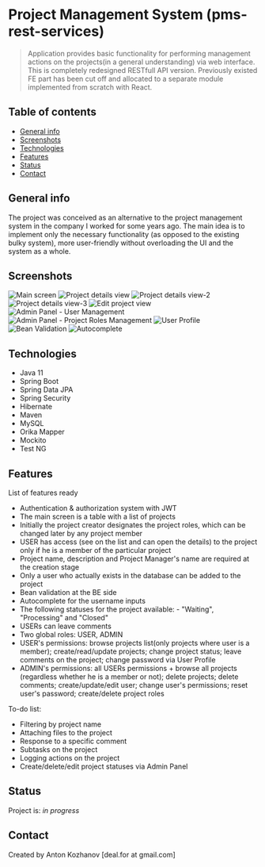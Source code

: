 # Project Management System (pms-rest-services)
> Application provides basic functionality for performing management actions on the projects(in a general understanding) via web interface.
> This is completely redesigned RESTfull API version. 
> Previously existed FE part has been cut off and allocated to a separate module implemented from scratch with React.

## Table of contents
* [General info](#general-info)
* [Screenshots](#screenshots)
* [Technologies](#technologies)
* [Features](#features)
* [Status](#status)
* [Contact](#contact)

## General info
The project was conceived as an alternative to the project management system in the company I worked for some years ago. 
The main idea is to implement only the necessary functionality (as opposed to the existing bulky system), 
more user-friendly without overloading the UI and the system as a whole.

## Screenshots
![Main screen](./img/1.png)
![Project details view](./img/2.png)
![Project details view-2](./img/3.png)
![Project details view-3](./img/4.png)
![Edit project view](./img/5.png)
![Admin Panel - User Management](./img/6.png)
![Admin Panel - Project Roles Management](./img/7.png)
![User Profile](./img/8.png)
![Bean Validation](./img/9.png)
![Autocomplete](./img/10.png)

## Technologies
* Java 11
* Spring Boot
* Spring Data JPA
* Spring Security
* Hibernate
* Maven
* MySQL
* Orika Mapper
* Mockito
* Test NG

## Features
List of features ready
* Authentication & authorization system with JWT
* The main screen is a table with a list of projects
* Initially the project creator designates the project roles, which can be changed later by any project member 
* USER has access (see on the list and can open the details) to the project only if he is a member of the particular project
* Project name, description and Project Manager's name are required at the creation stage
* Only a user who actually exists in the database can be added to the project
* Bean validation at the BE side
* Autocomplete for the username inputs
* The following statuses for the project available: - "Waiting", "Processing" and "Closed"
* USERs can leave comments
* Two global roles: USER, ADMIN
* USER's permissions: browse projects list(only projects where user is a member); create/read/update projects; change project status; leave comments on the project; change password via User Profile
* ADMIN's permissions: all USERs permissions + browse all projects (regardless whether he is a member or not); delete projects; delete comments; create/update/edit user; change user's permissions; reset user's password; create/delete project roles

To-do list:
* Filtering by project name
* Attaching files to the project
* Response to a specific comment
* Subtasks on the project
* Logging actions on the project
* Create/delete/edit project statuses via Admin Panel

## Status
Project is: _in progress_

## Contact
Created by Anton Kozhanov [deal.for at gmail.com]